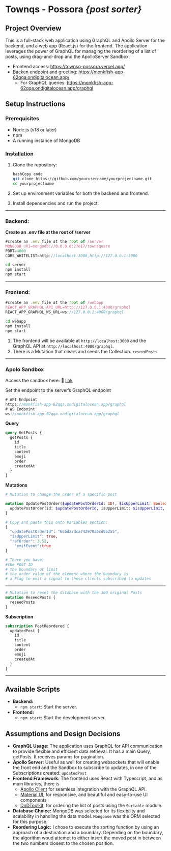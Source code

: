 # Townqs - Possora *{post sorter}*

## Project Overview

This is a full-stack web application using GraphQL and Apollo Server for the backend, and a web app (React.js) for the frontend. The application leverages the power of GraphQL for managing the reordering of a list of posts, using drag-and-drop and the ApolloServer Sandbox. 

- Frontend access: https://townsq-possora.vercel.app/
- Backen endpoint and greeting: https://monkfish-app-62qqa.ondigitalocean.app/
    - For GraphQL queries: https://monkfish-app-62qqa.ondigitalocean.app/graphql

## Setup Instructions

### Prerequisites

- Node.js (v18 or later)
- npm
- A running instance of MongoDB

### Installation

1. Clone the repository:
    
    ```bash
    bashCopy code
    git clone https://github.com/yourusername/yourprojectname.git
    cd yourprojectname
    
    ```
    
2. Set up environment variables for both the backend and frontend.
3. Install dependencies and run the project:

---

### **Backend:**

**Create an .env file at the root of /server**

```jsx
#create an .env file at the root of /server
MONGODB_URI=mongodb://0.0.0.0:27017/townsquare
PORT=4000
CORS_WHITELIST=http://localhost:3000,http://127.0.0.1:3000
```

```bash
cd server
npm install
npm start
```

---

### **Frontend:**

```jsx
#create an .env file at the root of /webapp
REACT_APP_GRAPHQL_API_URL=http://127.0.0.1:4000/graphql
REACT_APP_GRAPHQL_WS_URL=ws://127.0.0.1:4000/graphql
```

```bash
cd webapp
npm install
npm start
```

1. The frontend will be available at `http://localhost:3000` and the GraphQL API at `http://localhost:4000/graphql`.
2. There is a Mutation that clears and seeds the Collection. `reseedPosts`

---

### Apolo Sandbox

Access the sandbox here: 🔗 [link](https://studio.apollographql.com/sandbox/explorer)

Set the endpoint to the server’s GraphQL endpoint

```jsx
# API Endpoint
https://monkfish-app-62qqa.ondigitalocean.app/graphql
# WS Endpoint
ws://monkfish-app-62qqa.ondigitalocean.app/graphql
```

**Query**

```graphql
query GetPosts {
  getPosts {
    id
    title
    content
    emoji
    order
    createdAt
  }
}
```

**Mutations**

```graphql
# Mutation to change the order of a specific post

mutation UpdatePostOrder($updatePostOrderId: ID!, $isUpperLimit: Boolean!, $refOrder: Float!, $emitEvent: Boolean) {
  updatePostOrder(id: $updatePostOrderId, isUpperLimit: $isUpperLimit, refOrder: $refOrder, emitEvent: $emitEvent)
}

# Copy and paste this onto Variables section:
{
  "updatePostOrderId": "66bda7dca742970a5cd05255",
  "isUpperLimit": true,
  "refOrder": 3.52,
	"emitEvent":true
}

# There you have: 
#the POST ID
# the boundary or limit
# the order value of the element where the boundary is
# a Flag to emit a signal to those clients subscribed to updates

```

---

```graphql
# Mutation to reset the database with the 300 original Posts
mutation ReseedPosts {
  reseedPosts
}
```

**Subscription**

```graphql
subscription PostReordered {
  updatedPost {
    id
    title
    content
    order
    emoji
    createdAt
  }
}
```

---

## Available Scripts

- **Backend:**
    - `npm start`: Start the server.
- **Frontend:**
    - `npm start`: Start the development server.

## Assumptions and Design Decisions

- **GraphQL Usage:** The application uses GraphQL for API communication to provide flexible and efficient data retrieval. 
It has a main Query, getPosts. It receives params for pagination.
- **Apollo Server:** Useful as well for creating websockets that will enable the front end and the Sandbox to subscribe to updates, in one of the Subscriptions created: `updatedPost`
- **Frontend Framework:** The frontend uses React with Typescript, and as main libraries, there is
    - [Apollo Client](https://www.apollographql.com/docs/react/) for seamless integration with the GraphQL API.
    - [Material UI](https://mui.com/material-ui/), for responsive, and beautiful and easy-to-use UI components
    - [DnDToolkit](https://docs.dndkit.com/), for ordering the list of posts using the `Sortable` module.
- **Database Choice:** MongoDB  was selected for its flexibility and scalability in handling the data model. `Mongoose` was the ORM selected for this purpose.
- **Reordering Logic:** I chose to execute the sorting function by using an approach of a destination and a boundary. Depending on the boundary, the algorithm woud attempt to either insert the moved post in between the two numbers closest to the chosen position.
